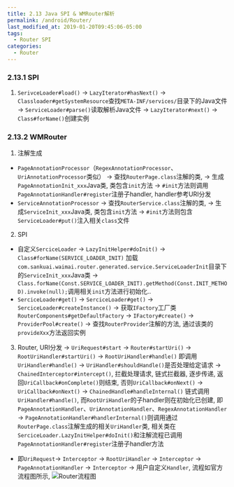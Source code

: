 ```yaml
---
title: 2.13 Java SPI & WMRouter解析
permalink: /android/Router/
last_modified_at: 2019-01-20T09:45:06-05:00
tags:
  - Router SPI
categories:
  - Router
---
```


### 2.13.1 SPI
1. `SerivceLoader#load()`
  -> `LazyIterator#hasNext()`
    -> `Classloader#getSystemResource`查找`META-INF/services/`目录下的Java文件
    -> `ServiceLoader#parse()`读取解析Java文件
  -> `LazyIterator#next()`
    -> `Class#forName()`创建实例

### 2.13.2 WMRouter
1. 注解生成
  - `PageAnnotationProcessor`（`RegexAnnotationProcessor`、`UriAnnotationProcessor`类似）
    -> 查找`RouterPage.class`注解的类,
    -> 生成`PageAnnotationInit_xxx`Java类, 类包含`init`方法
      -> `#init`方法则调用`PageAnnotationHandler#register`注册子handler, handler参考URI分发
  - `ServiceAnnotationProcessor`
    -> 查找`RouterService.class`注解的类,
    -> 生成`ServiceInit_xxx`Java类, 类包含`init`方法
     -> `#init`方法则包含`ServiceLoader#put()`注入相关`class`文件
2. SPI
  - 自定义`SerciceLoader`
    -> `LazyInitHelper#doInit()`
      -> `Class#forName(SERVICE_LOADER_INIT)` 加载`com.sankuai.waimai.router.generated.service.ServiceLoaderInit`目录下的`ServiceInit_xxx`Java类
      -> `Class.forName(Const.SERVICE_LOADER_INIT).getMethod(Const.INIT_METHOD).invoke(null);`调用相关`init`方法进行初始化..
  - `SerciceLoader#get()`
    -> `SerciceLoader#get()` -> `SerciceLoader#createInstance()`
      -> 获取`IFactory`工厂类`RouterComponents#getDefaultFactory`
      -> `IFactory#create()`
        -> `ProviderPool#create()`
          -> 查找`RouterProvider`注解的方法, 通过该类的`provideXxx`方法返回实例
3. Router, URI分发
  -> `UriRequest#start` -> `Router#startUri()`
    -> `RootUriHandler#startUri()`
      -> `RootUriHandler#handle()` 即调用`UriHandler#handle()`
        -> `UriHandler#shouldHandle()`是否处理给定请求
        -> `ChainedInterceptor#intercept()`, 拦截处理请求, 链式拦截器, 逐步传递, 返回`UriCallback#onComplete()`则结束, 否则`UriCallback#onNext()`
          -> `UriCallback#onNext()` -> `ChainedHandle#handleInternal()` 链式调用`UriHandler#handle()`, 而`RootUriHandler`的子handler则在初始化已创建, 即`PageAnnotationHandler`、`UriAnnotationHandler`、`RegexAnnotationHandler`
            -> `PageAnnotationHandler#handlerInternal()`则调用通过`RouterPage.class`注解生成的相关`UriHandler`类, 相关类在`SerciceLoader.LazyInitHelper#doInit()`和注解流程已调用`PageAnnotationHandler#register`注册子handler方法
  - 即`UriRequest`-> `Interceptor` -> `RootUriHandler` -> `Interceptor` -> `PageAnnotationHandler` -> `Interceptor` -> 用户自定义`Handler`, 流程如官方流程图所示,
    ![Router流程图](https://awps-assets.meituan.net/mit-x/blog-images-bundle-2018a/cbac1e74.png)
